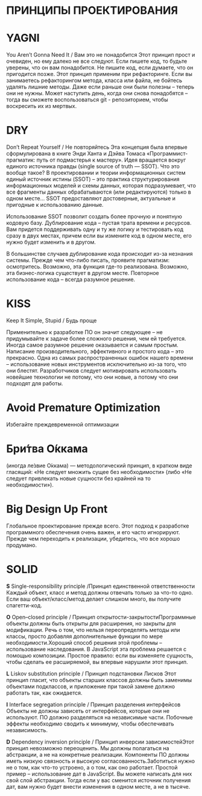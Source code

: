 # ПРИНЦИПЫ ПРОЕКТИРОВАНИЯ

# YAGNI

You Aren’t Gonna Need It / Вам это не понадобится Этот принцип прост и очевиден, но ему далеко не все следуют. Если пишете код, то будьте уверены, что он вам понадобится. Не пишите код, если думаете, что он пригодится позже. Этот принцип применим при рефакторинге. Если вы занимаетесь рефакторингом метода, класса или файла, не бойтесь удалять лишние методы. Даже если раньше они были полезны – теперь они не нужны. Может наступить день, когда они снова понадобятся – тогда вы сможете воспользоваться git - репозиторием, чтобы воскресить их из мертвых.

# DRY

Don’t Repeat Yourself / Не повторяйтесь Эта концепция была впервые сформулирована в книге Энди Ханта и Дэйва Томаса «Программист-прагматик: путь от подмастерья к мастеру». Идея вращается вокруг единого источника правды (single source of truth — SSOT). Что это вообще такое? В проектировании и теории информационных систем единый источник истины (SSOT) – это практика структурирования информационных моделей и схемы данных, которая подразумевает, что все фрагменты данных обрабатываются (или редактируются) только в одном месте… SSOT предоставляют достоверные, актуальные и пригодные к использованию данные.

Использование SSOT позволит создать более прочную и понятную кодовую базу. Дублирование кода – пустая трата времени и ресурсов. Вам придется поддерживать одну и ту же логику и тестировать код сразу в двух местах, причем если вы измените код в одном месте, его нужно будет изменить и в другом.

В большинстве случаев дублирование кода происходит из-за незнания системы. Прежде чем что-либо писать, проявите прагматизм: осмотритесь. Возможно, эта функция где-то реализована. Возможно, эта бизнес-логика существует в другом месте. Повторное использование кода – всегда разумное решение.

# KISS

Keep It Simple, Stupid / Будь проще

Применительно к разработке ПО он значит следующее – не придумывайте к задаче более сложного решения, чем ей требуется. Иногда самое разумное решение оказывается и самым простым. Написание производительного, эффективного и простого кода – это прекрасно. Одна из самых распространенных ошибок нашего времени – использование новых инструментов исключительно из-за того, что они блестят. Разработчиков следует мотивировать использовать новейшие технологии не потому, что они новые, а потому что они подходят для работы.

# Avoid Premature Optimization

Избегайте преждевременной оптимизации

# Бри́тва О́ккама

(иногда ле́звие О́ккама) — методологический принцип, в кратком виде гласящий: «Не следует множить сущее без необходимости» (либо «Не следует привлекать новые сущности без крайней на то необходимости»).

# Big Design Up Front

Глобальное проектирование прежде всего. Этот подход к разработке программного обеспечения очень важен, и его часто игнорируют. Прежде чем переходить к реализации, убедитесь, что все хорошо продумано.

# SOLID

**S** Single-responsibility principle /Принцип единственной ответственности
Каждый объект, класс и метод должны отвечать только за что-то одно. Если ваш объект/класс/метод делает слишком много, вы получите спагетти-код.

**O** Open–closed principle / Принцип открытости-закрытостиПрограммные объекты должны быть открыты для расширения, но закрыты для модификации. Речь о том, что нельзя переопределять методы или классы, просто добавляя дополнительные функции по мере необходимости.Хороший способ решения этой проблемы – использование наследования. В JavaScript эта проблема решается с помощью композиции. Простое правило: если вы изменяете сущность, чтобы сделать ее расширяемой, вы впервые нарушили этот принцип.

**L** Liskov substitution principle / Принцип подстановки Лисков Этот принцип гласит, что объекты старших классов должны быть заменимы объектами подклассов, и приложение при такой замене должно работать так, как ожидается.

**I** Interface segregation principle / Принцип разделения интерфейсов Объекты не должны зависеть от интерфейсов, которые они не используют. ПО должно разделяться на независимые части. Побочные эффекты необходимо сводить к минимуму, чтобы обеспечивать независимость.

**D** Dependency inversion principle / Принцип инверсии зависимостейЭтот принцип невозможно переоценить. Мы должны полагаться на абстракции, а не на конкретные реализации. Компоненты ПО должны иметь низкую связность и высокую согласованность.Заботиться нужно не о том, как что-то устроено, а о том, как оно работает. Простой пример – использование дат в JavaScript. Вы можете написать для них свой слой абстракции. Тогда если у вас сменится источник получения дат, вам нужно будет внести изменения в одном месте, а не в тысяче.
